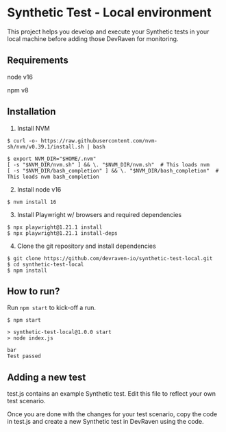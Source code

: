 # Synthetic Test - Local environment

This project helps you develop and execute your Synthetic tests in your local machine before adding those DevRaven for monitoring.

## Requirements

node v16

npm v8

## Installation

1. Install NVM 
```
$ curl -o- https://raw.githubusercontent.com/nvm-sh/nvm/v0.39.1/install.sh | bash

$ export NVM_DIR="$HOME/.nvm"
[ -s "$NVM_DIR/nvm.sh" ] && \. "$NVM_DIR/nvm.sh"  # This loads nvm
[ -s "$NVM_DIR/bash_completion" ] && \. "$NVM_DIR/bash_completion"  # This loads nvm bash_completion
```

2. Install node v16

```
$ nvm install 16
```

3. Install Playwright w/ browsers and required dependencies

```
$ npx playwright@1.21.1 install
$ npx playwright@1.21.1 install-deps
```

4. Clone the git repository and install dependencies

```
$ git clone https://github.com/devraven-io/synthetic-test-local.git
$ cd synthetic-test-local
$ npm install
```

## How to run?

Run `npm start` to kick-off a run.

```
$ npm start

> synthetic-test-local@1.0.0 start
> node index.js

bar
Test passed
```

## Adding a new test

test.js contains an example Synthetic test. Edit this file to reflect your own test scenario.

Once you are done with the changes for your test scenario, copy the code in test.js and create a new Synthetic test in DevRaven using the code.

